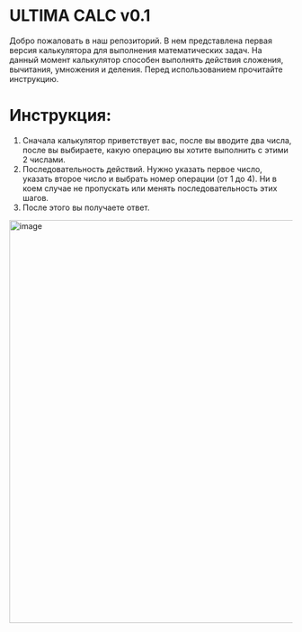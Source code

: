 # ULTIMA CALC v0.1 
Добро пожаловать в наш репозиторий. В нем представлена первая версия калькулятора для выполнения математических задач. На данный момент калькулятор способен выполнять действия сложения, вычитания, умножения и деления. Перед использованием прочитайте инструкцию.

# Инструкция: 
1. Сначала калькулятор приветствует вас, после вы вводите два числа, после вы выбираете, какую операцию вы хотите выполнить с этими 2 числами.
2. Последовательность действий. Нужно указать первое число, указать второе число и выбрать номер операции (от 1 до 4). Ни в коем случае не пропускать или менять последовательность этих шагов.
3. После этого вы получаете ответ.
<img width="702" height="715" alt="image" src="https://github.com/user-attachments/assets/d9ce927d-6842-4acc-8bf0-96fd7107aee0" />

